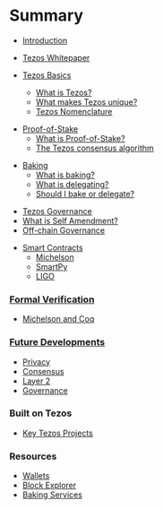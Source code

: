 # Summary

- [Introduction](README.md)
- [Tezos Whitepaper](files/whitepaper.md)

- [Tezos Basics](files/basics/basicsintro.md)
    - [What is Tezos?](files/basics/whatistezos.md)
    - [What makes Tezos unique?](files/basics/unique.md)
    - [Tezos Nomenclature](files/basics/nomenclature.md)

<!-- ### Tezos Basics
* [What is Tezos?](files/basics.md#intro)
* [What makes Tezos unique?](files/basics.md#unique)
* [Tezos Nomenclature](files/basics.md#nomenclature) -->

- [Proof-of-Stake](files/pos/posintro.md)
    - [What is Proof-of-Stake?](files/pos/whatispos.md)
    - [The Tezos consensus algorithm](files/pos/consensus.md)

<!-- ### Proof-of-Stake
* [What is Proof-of-Stake?](files/proofofstake.md#intro)
* [The Tezos consensus algorithm](files/proofofstake.md#consensus) -->

<!-- ### [Baking](files/baking.md)
* [What is baking?](files/baking.md#what)
* [What is delegating?](files/baking.md#delegate)
* [Should I bake or delegate?](files/baking.md#bakeordelegate) -->

- [Baking](files/baking/bakingintro.md)
    - [What is baking?](files/baking/whatisbaking.md)
    - [What is delegating?](files/baking/delegate.md)
    - [Should I bake or delegate?](files/baking/bakeordelegate.md)

<!-- ### [Tezos Governance](files/self-amendment.md)
* [What is Self Amendment?](files/self-amendment.md#introduction)
* [Off-chain Governance](files/self-amendment.md#offchain) -->

- [Tezos Governance](files/governance/governanceintro.md)
 - [What is Self Amendment?](files/governance/whatissa.md)
 - [Off-chain Governance](files/governance/off-chaingovernance.md)

<!-- ### [Smart Contracts](files/language.md)
* [Michelson](files/language.md#michelson)
* [SmartPy](files/language.md#smartpy)
* [LIGO](files/language.md#ligo) -->

- [Smart Contracts](files/smartcontracts/scintro.md)
    - [Michelson](files/smartcontracts/michelson.md)
    - [SmartPy](files/smartcontracts/smartpy.md)
    - [LIGO](files/smartcontracts/ligo.md)

### [Formal Verification](files/formal-verification.md)
* [Michelson and Coq](files/formal-verification.md#coq)

### [Future Developments](files/future.md)
* [Privacy](files/future.md#intro)
* [Consensus](files/future.md#consensus)
* [Layer 2](files/future.md#layer2)
* [Governance](files/future.md#governance)

### Built on Tezos
* [Key Tezos Projects](files/projects.md#projects)

### Resources
* [Wallets](files/resources.md#wallet)
* [Block Explorer](files/resources.md#explorer)
* [Baking Services](files/resources.md#baking)
